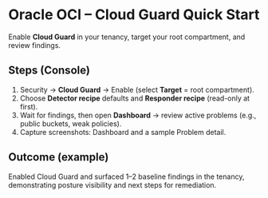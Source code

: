 # Oracle OCI – Cloud Guard Quick Start

Enable **Cloud Guard** in your tenancy, target your root compartment, and review findings.

## Steps (Console)
1. Security → **Cloud Guard** → Enable (select **Target** = root compartment).
2. Choose **Detector recipe** defaults and **Responder recipe** (read-only at first).
3. Wait for findings, then open **Dashboard** → review active problems (e.g., public buckets, weak policies).
4. Capture screenshots: Dashboard and a sample Problem detail.

## Outcome (example)
Enabled Cloud Guard and surfaced 1–2 baseline findings in the tenancy, demonstrating posture visibility and next steps for remediation.
